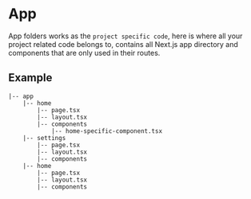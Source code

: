 # App
App folders works as the `project specific code`, here is where all your project related code belongs to, contains all Next.js app directory and components that are only used in their routes.

## Example

```
|-- app
    |-- home
        |-- page.tsx
        |-- layout.tsx
        |-- components
            |-- home-specific-component.tsx
    |-- settings
        |-- page.tsx
        |-- layout.tsx
        |-- components
    |-- home
        |-- page.tsx
        |-- layout.tsx
        |-- components
```
